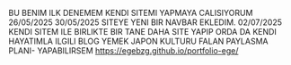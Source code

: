 BU BENIM ILK DENEMEM KENDI SITEMI YAPMAYA CALISIYORUM 26/05/2025
30/05/2025 SITEYE YENI BIR NAVBAR EKLEDIM.
02/07/2025 KENDI SITEM ILE BIRLIKTE BIR TANE DAHA SITE YAPIP ORDA DA KENDI HAYATIMLA ILGILI BLOG YEMEK JAPON KULTURU FALAN PAYLASMA PLANI- YAPABILIRSEM
https://egebzg.github.io/portfolio-ege/
